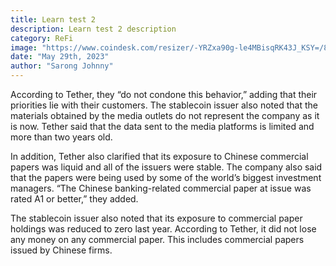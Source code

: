 ```yaml
---
title: Learn test 2
description: Learn test 2 description
category: ReFi
image: "https://www.coindesk.com/resizer/-YRZxa90g-le4MBisqRK43J_KSY=/800x600/cloudfront-us-east-1.images.arcpublishing.com/coindesk/AJPSHR6YVREVRCU4JJQNWOVRII.jpg"
date: "May 29th, 2023"
author: "Sarong Johnny"
---
```


According to Tether, they “do not condone this behavior,” adding that their priorities lie with their customers. The stablecoin issuer also noted that the materials obtained by the media outlets do not represent the company as it is now. Tether said that the data sent to the media platforms is limited and more than two years old.

In addition, Tether also clarified that its exposure to Chinese commercial papers was liquid and all of the issuers were stable. The company also said that the papers were being used by some of the world’s biggest investment managers. “The Chinese banking-related commercial paper at issue was rated A1 or better,” they added.

The stablecoin issuer also noted that its exposure to commercial paper holdings was reduced to zero last year. According to Tether, it did not lose any money on any commercial paper. This includes commercial papers issued by Chinese firms.
